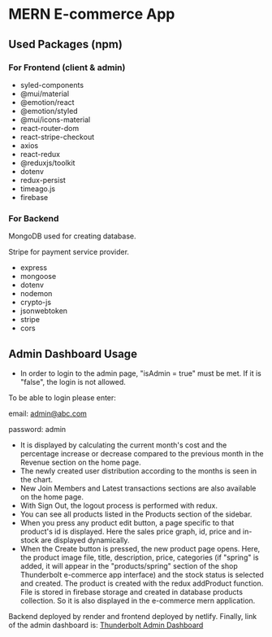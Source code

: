 # MERN E-commerce App

## Used Packages (npm)

### For Frontend (client & admin)

- syled-components
- @mui/material
- @emotion/react
- @emotion/styled
- @mui/icons-material
- react-router-dom
- react-stripe-checkout
- axios
- react-redux
- @reduxjs/toolkit
- dotenv
- redux-persist
- timeago.js
- firebase

### For Backend

MongoDB used for creating database.

Stripe for payment service provider.

- express
- mongoose
- dotenv
- nodemon
- crypto-js
- jsonwebtoken
- stripe
- cors

## Admin Dashboard Usage

- In order to login to the admin page, "isAdmin = true" must be met. If it is "false", the login is not allowed.

To be able to login please enter:

email: admin@abc.com

password: admin

- It is displayed by calculating the current month's cost and the percentage increase or decrease compared to the previous month in the Revenue section on the home page.
- The newly created user distribution according to the months is seen in the chart.
- New Join Members and Latest transactions sections are also available on the home page.
- With Sign Out, the logout process is performed with redux.
- You can see all products listed in the Products section of the sidebar.
- When you press any product edit button, a page specific to that product's id is displayed. Here the sales price graph, id, price and in-stock are displayed dynamically.
- When the Create button is pressed, the new product page opens. Here, the product image file, title, description, price, categories (if "spring" is added, it will appear in the "products/spring" section of the shop Thunderbolt e-commerce app interface) and the stock status is selected and created. The product is created with the redux addProduct function. File is stored in firebase storage and created in database products collection. So it is also displayed in the e-commerce mern application.

Backend deployed by render and frontend deployed by netlify. 
Finally, link of the admin dashboard is: 
[Thunderbolt Admin Dashboard](https://thunderbolt-admin.netlify.app)
